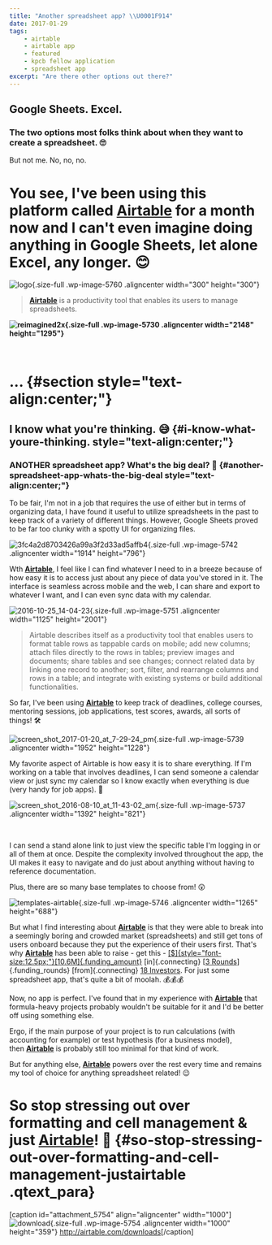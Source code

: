 ```yaml
---
title: "Another spreadsheet app? \\U0001F914"
date: 2017-01-29
tags:
    - airtable
    - airtable app
    - featured
    - kpcb fellow application
    - spreadsheet app
excerpt: "Are there other options out there?"
---
```


Google Sheets. Excel.
---------------------

### The two options most folks think about when they want to create a spreadsheet. 🙄

But not me. No, no, no.

You see, I've been using this platform called [**Airtable**](http://airtable.com) for a month now and I can't even imagine doing anything in Google Sheets, let alone Excel, any longer. 😊
==========================================================================================================================================================================================

![logo](https://fvcproductions.files.wordpress.com/2017/01/logo1.png){.size-full
.wp-image-5760 .aligncenter width="300" height="300"}

> [**Airtable**](http://airtable.com) is a productivity tool that
> enables its users to manage spreadsheets.

**![reimagined2x](https://fvcproductions.files.wordpress.com/2017/01/reimagined2x.png){.size-full
.wp-image-5730 .aligncenter width="2148" height="1295"}**

 

... {#section style="text-align:center;"}
===

**I know what you're thinking. 😅** {#i-know-what-youre-thinking. style="text-align:center;"}
----------------------------------

### **ANOTHER spreadsheet app? What's the big deal? 👿** {#another-spreadsheet-app-whats-the-big-deal style="text-align:center;"}

To be fair, I'm not in a job that requires the use of either but in
terms of organizing data, I have found it useful to utilize spreadsheets
in the past to keep track of a variety of different things. However,
Google Sheets proved to be far too clunky with a spotty UI for
organizing files.

![3fc4a2d8703426a99a3f2d33ad5affb4](https://fvcproductions.files.wordpress.com/2017/01/3fc4a2d8703426a99a3f2d33ad5affb4.png){.size-full
.wp-image-5742 .aligncenter width="1914" height="796"}

Wth [**Airtable**](http://airtable.com), I feel like I can find whatever
I need to in a breeze because of how easy it is to access just about any
piece of data you've stored in it. The interface is seamless across
mobile and the web, I can share and export to whatever I want, and I can
even sync data with my calendar.

![2016-10-25\_14-04-23](https://fvcproductions.files.wordpress.com/2017/01/2016-10-25_14-04-23.jpg){.size-full
.wp-image-5751 .aligncenter width="1125" height="2001"}

> Airtable describes itself as a productivity tool that enables users to
> format table rows as tappable cards on mobile; add new columns; attach
> files directly to the rows in tables; preview images and documents;
> share tables and see changes; connect related data by linking one
> record to another; sort, filter, and rearrange columns and rows in a
> table; and integrate with existing systems or build additional
> functionalities.

So far, I've been using [**Airtable**](http://airtable.com) to keep
track of deadlines, college courses, mentoring sessions, job
applications, test scores, awards, all sorts of things! 🛠

![screen\_shot\_2017-01-20\_at\_7-29-24\_pm](https://fvcproductions.files.wordpress.com/2017/01/screen_shot_2017-01-20_at_7-29-24_pm.png){.size-full
.wp-image-5739 .aligncenter width="1952" height="1228"}

My favorite aspect of Airtable is how easy it is to share everything. If
I'm working on a table that involves deadlines, I can send someone a
calendar view or just sync my calendar so I know exactly when everything
is due (very handy for job apps). 📆

![screen\_shot\_2016-08-10\_at\_11-43-02\_am](https://fvcproductions.files.wordpress.com/2017/01/screen_shot_2016-08-10_at_11-43-02_am.png){.size-full
.wp-image-5737 .aligncenter width="1392" height="821"}

 

I can send a stand alone link to just view the specific table I'm
logging in or all of them at once. Despite the complexity involved
throughout the app, the UI makes it easy to navigate and do just about
anything without having to reference documentation.

Plus, there are so many base templates to choose from! 😲

![templates-airtable](https://fvcproductions.files.wordpress.com/2017/01/templates-airtable.png){.size-full
.wp-image-5746 .aligncenter width="1265" height="688"}

But what I find interesting about [**Airtable**](http://airtable.com) is
that they were able to break into a seemingly boring and crowded market
(spreadsheets) and still get tons of users onboard because they put the
experience of their users first. That's
why [**Airtable**](http://airtable.com) has been able to raise - get
this -
[[\$]{style="font-size:12.5px;"}[10.6M]{.funding_amount}](https://www.crunchbase.com/organization/airtable#/entity)
[in]{.connecting} [[3
Rounds](https://www.crunchbase.com/organization/airtable/funding-rounds)]{.funding_rounds}
[from]{.connecting} [18
Investors](https://www.crunchbase.com/organization/airtable/investors).
For just some spreadsheet app, that's quite a bit of moolah. 💰💰💰

Now, no app is perfect. I've found that in my experience
with [**Airtable**](http://airtable.com) that formula-heavy projects
probably wouldn't be suitable for it and I'd be better off using
something else.

Ergo, if the main purpose of your project is to run calculations (with
accounting for example) or test hypothesis (for a business model),
then [**Airtable**](http://airtable.com) is probably still too minimal
for that kind of work.

But for anything else, [**Airtable**](http://airtable.com) powers over
the rest every time and remains my tool of choice for anything
spreadsheet related! 😉

So stop stressing out over formatting and cell management & just **[Airtable](http://airtable.com)**! 🎉 {#so-stop-stressing-out-over-formatting-and-cell-management-justairtable .qtext_para}
=======================================================================================================

\[caption id="attachment\_5754" align="aligncenter"
width="1000"\]![download](https://fvcproductions.files.wordpress.com/2017/01/download.png){.size-full
.wp-image-5754 .aligncenter width="1000" height="359"}
<http://airtable.com/downloads>\[/caption\]
